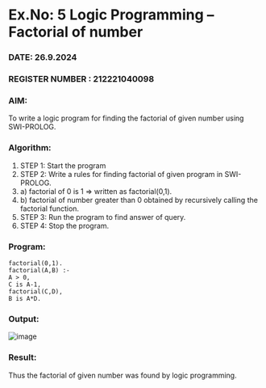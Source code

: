 # Ex.No: 5   Logic Programming – Factorial of number   
### DATE:  26.9.2024                                                                 
### REGISTER NUMBER : 212221040098
### AIM: 
To  write  a logic program for finding the factorial of given number using SWI-PROLOG. 
### Algorithm:
1. STEP 1: Start the program
2. STEP 2:  Write a rules for finding factorial of given program in SWI-PROLOG.
3.   a)	factorial of 0 is 1 => written as factorial(0,1).
4.   b)	factorial of number greater than 0 obtained by recursively calling the factorial    function.
5. STEP 3: Run the program  to find answer of  query.
6. STEP 4: Stop the program.

### Program:
```
factorial(0,1).
factorial(A,B) :-
A > 0,
C is A-1,
factorial(C,D),
B is A*D.
```


### Output:
![image](https://github.com/Rajithxx/AI_Lab_2023-24/assets/148357145/d11e17f7-7b9f-4f68-9538-e4110a579657)



### Result:
Thus the factorial of given number was found by logic programming. 

